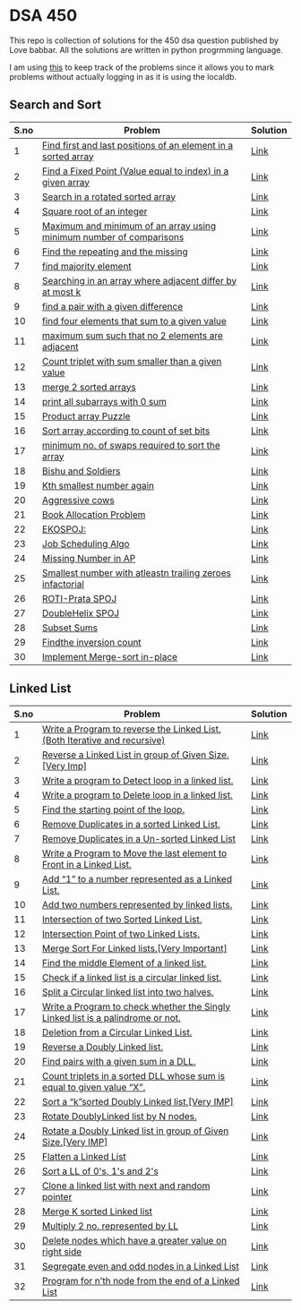 # DSA 450
This repo is collection of solutions for the 450 dsa question published by Love babbar. All the solutions are written in python progrmming language.

I am using [this](https://450dsa.com/) to keep track of the problems since it allows you to mark problems without actually logging in as it is using the localdb.

## Search and Sort

| S.no | Problem |  Solution |
| --- | --- | --- | 
|1| [Find first and last positions of an element in a sorted array](https://practice.geeksforgeeks.org/problems/first-and-last-occurrences-of-x3116/1) | [Link](https://github.com/blackviking27/DSA-450-Python/blob/main/search_and_sort/1.py)| 
|2| [Find a Fixed Point (Value equal to index) in a given array](https://practice.geeksforgeeks.org/problems/value-equal-to-index-value1330/1) | [Link](https://github.com/blackviking27/DSA-450-Python/blob/main/search_and_sort/2.py)| 
|3| [	Search in a rotated sorted array](https://leetcode.com/problems/search-in-rotated-sorted-array/) | [Link](https://github.com/blackviking27/DSA-450-Python/blob/main/search_and_sort/3.py) |
|4| [Square root of an integer](https://practice.geeksforgeeks.org/problems/count-squares3649/1) | [Link](https://github.com/blackviking27/DSA-450-Python/blob/main/search_and_sort/4.py) |
|5| [Maximum and minimum of an array using minimum number of comparisons](https://www.geeksforgeeks.org/maximum-and-minimum-in-an-array/) | [Link](https://github.com/blackviking27/DSA-450-Python/blob/main/search_and_sort/5.py) |
|6| [	Find the repeating and the missing](https://practice.geeksforgeeks.org/problems/find-missing-and-repeating2512/1) | [Link](https://github.com/blackviking27/DSA-450-Python/blob/main/search_and_sort/6.py) |
|7| [	find majority element](https://practice.geeksforgeeks.org/problems/majority-element/0) | [Link](https://github.com/blackviking27/DSA-450-Python/blob/main/search_and_sort/7.py) |
|8| [Searching in an array where adjacent differ by at most k](https://www.geeksforgeeks.org/searching-array-adjacent-differ-k/) | [Link](https://github.com/blackviking27/DSA-450-Python/blob/main/search_and_sort/8.py) |
|9| [find a pair with a given difference](https://practice.geeksforgeeks.org/problems/find-pair-given-difference/0) | [Link](https://github.com/blackviking27/DSA-450-Python/blob/main/search_and_sort/9.py) |
|10| [find four elements that sum to a given value](https://practice.geeksforgeeks.org/problems/find-all-four-sum-numbers/0) | [Link](https://github.com/blackviking27/DSA-450-Python/blob/main/search_and_sort/10.py) |
|11| [maximum sum such that no 2 elements are adjacent](https://practice.geeksforgeeks.org/problems/stickler-theif/0) |[Link](https://github.com/blackviking27/DSA-450-Python/blob/main/search_and_sort/11.py) |
|12| [Count triplet with sum smaller than a given value](https://practice.geeksforgeeks.org/problems/count-triplets-with-sum-smaller-than-x5549/1) |[Link](https://github.com/blackviking27/DSA-450-Python/blob/main/search_and_sort/12.py) |
|13| [merge 2 sorted arrays](https://practice.geeksforgeeks.org/problems/merge-two-sorted-arrays5135/1) |[Link](https://github.com/blackviking27/DSA-450-Python/blob/main/search_and_sort/13.py) |
|14| [print all subarrays with 0 sum](https://practice.geeksforgeeks.org/problems/zero-sum-subarrays/0) |[Link](https://github.com/blackviking27/DSA-450-Python/blob/main/search_and_sort/14.py) |
|15| [Product array Puzzle](https://practice.geeksforgeeks.org/problems/product-array-puzzle/0) |[Link](https://github.com/blackviking27/DSA-450-Python/blob/main/search_and_sort/15.py) |
|16| [Sort array according to count of set bits](https://practice.geeksforgeeks.org/problems/sort-by-set-bit-count/0) | [Link](https://github.com/blackviking27/DSA-450-Python/blob/main/search_and_sort/16.py) |
|17| [minimum no. of swaps required to sort the array]() | [Link](https://github.com/blackviking27/DSA-450-Python/blob/main/search_and_sort/17.py)|
|18| [Bishu and Soldiers](https://www.hackerearth.com/practice/algorithms/searching/binary-search/practice-problems/algorithm/bishu-and-soldiers/) | [Link](https://github.com/blackviking27/DSA-450-Python/blob/main/search_and_sort/18.py)|
|19| [Kth smallest number again](https://www.hackerearth.com/practice/algorithms/searching/binary-search/practice-problems/algorithm/kth-smallest-number-again-2/) | [Link](https://github.com/blackviking27/DSA-450-Python/blob/main/search_and_sort/19.py) |
|20| [Aggressive cows](https://www.spoj.com/problems/AGGRCOW/) |[Link](https://github.com/blackviking27/DSA-450-Python/blob/main/search_and_sort/21.py)|
|21| [Book Allocation Problem](https://practice.geeksforgeeks.org/problems/allocate-minimum-number-of-pages/0) |[Link](https://github.com/blackviking27/DSA-450-Python/blob/main/search_and_sort/22.py)|
|22| [EKOSPOJ:](https://www.spoj.com/problems/EKO/) |[Link](https://github.com/blackviking27/DSA-450-Python/blob/main/search_and_sort/23.py)|
|23| [Job Scheduling Algo](https://www.geeksforgeeks.org/weighted-job-scheduling-log-n-time/) |[Link](https://github.com/blackviking27/DSA-450-Python/blob/main/search_and_sort/24.py)|
|24| [Missing Number in AP](https://practice.geeksforgeeks.org/problems/arithmetic-number/0) |[Link](https://github.com/blackviking27/DSA-450-Python/blob/main/search_and_sort/25.py)|
|25| [Smallest number with atleastn trailing zeroes infactorial](https://practice.geeksforgeeks.org/problems/smallest-factorial-number5929/1) |[Link](https://github.com/blackviking27/DSA-450-Python/blob/main/search_and_sort/26.py)|
|26| [ROTI-Prata SPOJ](https://www.spoj.com/problems/PRATA/) | [Link](https://github.com/blackviking27/DSA-450-Python/blob/main/search_and_sort/27.py) |
|27| [DoubleHelix SPOJ](https://www.spoj.com/problems/ANARC05B/) | [Link](https://github.com/blackviking27/DSA-450-Python/blob/main/search_and_sort/28.py) |
|28| [Subset Sums](https://www.spoj.com/problems/SUBSUMS/) | [Link](https://github.com/blackviking27/DSA-450-Python/blob/main/search_and_sort/29.py) |
|29| [Findthe inversion count](https://practice.geeksforgeeks.org/problems/inversion-of-array/0) | [Link](https://github.com/blackviking27/DSA-450-Python/blob/main/search_and_sort/30.py) |
|30| [Implement Merge-sort in-place](https://www.geeksforgeeks.org/in-place-merge-sort/) | [Link](https://github.com/blackviking27/DSA-450-Python/blob/main/search_and_sort/31.py) |

## Linked List

| S.no | Problem |  Solution |
| --- | --- | --- | 
|1|[Write a Program to reverse the Linked List. (Both Iterative and recursive)](https://www.geeksforgeeks.org/reverse-a-linked-list/) |[Link](https://github.com/blackviking27/DSA-450-Python/blob/main/linked_list/0.py) |
|2|[Reverse a Linked List in group of Given Size. [Very Imp]](https://practice.geeksforgeeks.org/problems/reverse-a-linked-list-in-groups-of-given-size/1) |[Link](https://github.com/blackviking27/DSA-450-Python/blob/main/linked_list/1.py) |
|3|[Write a program to Detect loop in a linked list.](https://practice.geeksforgeeks.org/problems/detect-loop-in-linked-list/1) |[Link](https://github.com/blackviking27/DSA-450-Python/blob/main/linked_list/2.py) |
|4|[Write a program to Delete loop in a linked list.](https://practice.geeksforgeeks.org/problems/remove-loop-in-linked-list/1) |[Link](https://github.com/blackviking27/DSA-450-Python/blob/main/linked_list/3.py) |
|5|[Find the starting point of the loop.](https://www.geeksforgeeks.org/find-first-node-of-loop-in-a-linked-list/) |[Link](https://github.com/blackviking27/DSA-450-Python/blob/main/linked_list/4.py) |
|6|[Remove Duplicates in a sorted Linked List.](https://practice.geeksforgeeks.org/problems/remove-duplicate-element-from-sorted-linked-list/1) |[Link](https://github.com/blackviking27/DSA-450-Python/blob/main/linked_list/5.py) |
|7|[Remove Duplicates in a Un-sorted Linked List](https://practice.geeksforgeeks.org/problems/remove-duplicates-from-an-unsorted-linked-list/1) |[Link](https://github.com/blackviking27/DSA-450-Python/blob/main/linked_list/6.py) |
|8|[Write a Program to Move the last element to Front in a Linked List.](https://www.geeksforgeeks.org/move-last-element-to-front-of-a-given-linked-list/) |[Link](https://github.com/blackviking27/DSA-450-Python/blob/main/linked_list/7.py) |
|9|[Add “1” to a number represented as a Linked List.](https://practice.geeksforgeeks.org/problems/add-1-to-a-number-represented-as-linked-list/1) |[Link](https://github.com/blackviking27/DSA-450-Python/blob/main/linked_list/8.py) |
|10|[Add two numbers represented by linked lists.](https://practice.geeksforgeeks.org/problems/add-two-numbers-represented-by-linked-lists/1) |[Link](https://github.com/blackviking27/DSA-450-Python/blob/main/linked_list/9.py) |
|11|[Intersection of two Sorted Linked List.](https://practice.geeksforgeeks.org/problems/intersection-of-two-sorted-linked-lists/1)|[Link](https://github.com/blackviking27/DSA-450-Python/blob/main/linked_list/10.py)|
|12|[Intersection Point of two Linked Lists.](https://practice.geeksforgeeks.org/problems/intersection-point-in-y-shapped-linked-lists/1)|[Link](https://github.com/blackviking27/DSA-450-Python/blob/main/linked_list/11.py)|
|13|[	Merge Sort For Linked lists.[Very Important]](https://practice.geeksforgeeks.org/problems/sort-a-linked-list/1)|[Link](https://github.com/blackviking27/DSA-450-Python/blob/main/linked_list/12.py)|
|14|[	Find the middle Element of a linked list.](https://leetcode.com/problems/middle-of-the-linked-list/)|[Link](https://github.com/blackviking27/DSA-450-Python/blob/main/linked_list/14.py)|
|15|[Check if a linked list is a circular linked list.](https://practice.geeksforgeeks.org/problems/circular-linked-list/1)|[Link](https://github.com/blackviking27/DSA-450-Python/blob/main/linked_list/15.py)|
|16|[Split a Circular linked list into two halves.](https://practice.geeksforgeeks.org/problems/split-a-circular-linked-list-into-two-halves/1)|[Link](https://github.com/blackviking27/DSA-450-Python/blob/main/linked_list/16.py)|
|17|[Write a Program to check whether the Singly Linked list is a palindrome or not.](https://practice.geeksforgeeks.org/problems/check-if-linked-list-is-pallindrome/1)|[Link](https://github.com/blackviking27/DSA-450-Python/blob/main/linked_list/17.py)|
|18|[Deletion from a Circular Linked List.](https://www.geeksforgeeks.org/deletion-circular-linked-list/)|[Link](https://github.com/blackviking27/DSA-450-Python/blob/main/linked_list/18.py)|
|19|[Reverse a Doubly Linked list.](https://practice.geeksforgeeks.org/problems/reverse-a-doubly-linked-list/1)|[Link](https://github.com/blackviking27/DSA-450-Python/blob/main/linked_list/19.py)|
|20|[Find pairs with a given sum in a DLL.](https://www.geeksforgeeks.org/find-pairs-given-sum-doubly-linked-list/)|[Link](https://github.com/blackviking27/DSA-450-Python/blob/main/linked_list/20.py)|
|21|[Count triplets in a sorted DLL whose sum is equal to given value “X”.](https://www.geeksforgeeks.org/count-triplets-sorted-doubly-linked-list-whose-sum-equal-given-value-x/)|[Link](https://github.com/blackviking27/DSA-450-Python/blob/main/linked_list/21.py)|
|22|[Sort a “k”sorted Doubly Linked list.[Very IMP]](https://www.geeksforgeeks.org/sort-k-sorted-doubly-linked-list/)|[Link](https://github.com/blackviking27/DSA-450-Python/blob/main/linked_list/22.py)|
|23|[	Rotate DoublyLinked list by N nodes.](https://www.geeksforgeeks.org/rotate-doubly-linked-list-n-nodes/)|[Link](https://github.com/blackviking27/DSA-450-Python/blob/main/linked_list/23.py)|
|24|[	Rotate a Doubly Linked list in group of Given Size.[Very IMP]](https://www.geeksforgeeks.org/reverse-doubly-linked-list-groups-given-size/)|[Link](https://github.com/blackviking27/DSA-450-Python/blob/main/linked_list/24.py)|
|25|[	Flatten a Linked List](https://practice.geeksforgeeks.org/problems/flattening-a-linked-list/1)|[Link](https://github.com/blackviking27/DSA-450-Python/blob/main/linked_list/27.py)|
|26|[	Sort a LL of 0's, 1's and 2's](https://practice.geeksforgeeks.org/problems/given-a-linked-list-of-0s-1s-and-2s-sort-it/1)|[Link](https://github.com/blackviking27/DSA-450-Python/blob/main/linked_list/28.py)|
|27|[	Clone a linked list with next and random pointer](https://practice.geeksforgeeks.org/problems/clone-a-linked-list-with-next-and-random-pointer/1)|[Link](https://github.com/blackviking27/DSA-450-Python/blob/main/linked_list/21.py)|
|28|[	Merge K sorted Linked list](https://practice.geeksforgeeks.org/problems/merge-k-sorted-linked-lists/1)|[Link](https://github.com/blackviking27/DSA-450-Python/blob/main/linked_list/30.py)|
|29|[	Multiply 2 no. represented by LL](https://practice.geeksforgeeks.org/problems/multiply-two-linked-lists/1)|[Link](https://github.com/blackviking27/DSA-450-Python/blob/main/linked_list/31.py)|
|30|[	Delete nodes which have a greater value on right side](https://practice.geeksforgeeks.org/problems/delete-nodes-having-greater-value-on-right/1)|[Link](https://github.com/blackviking27/DSA-450-Python/blob/main/linked_list/32.py)|
|31|[	Segregate even and odd nodes in a Linked List](https://practice.geeksforgeeks.org/problems/segregate-even-and-odd-nodes-in-a-linked-list/0)|[Link](https://github.com/blackviking27/DSA-450-Python/blob/main/linked_list/33.py)|
|32|[	Program for n’th node from the end of a Linked List](https://practice.geeksforgeeks.org/problems/nth-node-from-end-of-linked-list/1)|[Link](https://github.com/blackviking27/DSA-450-Python/blob/main/linked_list/34.py)|

